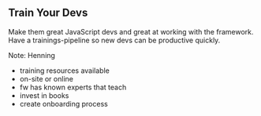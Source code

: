 ## Train Your Devs

Make them great JavaScript devs and great at working with the framework.
Have a trainings-pipeline so new devs can be productive quickly.

Note:
Henning

- training resources available
- on-site or online
- fw has known experts that teach
- invest in books
- create onboarding process

